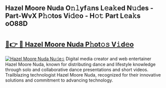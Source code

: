 ## Hazel Moore Nuda O𝚗𝚕yf𝚊ns L𝚎a𝚔ed N𝚞𝚍es - Part-WvX P𝚑𝚘tos Vi𝚍𝚎o - H𝚘𝚝 Part L𝚎a𝚔s oO88D

# <h2><a href="http://kfcwgx.oniu.top/?m=Hazel+Moore+Nuda">🔗👉 🔴 Hazel Moore Nuda P𝚑ot𝚘𝚜 V𝚒d𝚎o</a></h2>

[![Hazel Moore Nuda Nu𝚍e𝚜](https://i.imgur.com/0qMVB7G.gif)](http://kfcwgx.oniu.top/?m=Hazel+Moore+Nuda)
Digital media creator and web entertainer Hazel Moore Nuda, known for distributing dance and lifestyle knowledge through solo and collaborative dance presentations and short videos. Trailblazing technologist Hazel Moore Nuda, recognized for their innovative solutions and commitment to advancing technology.  
